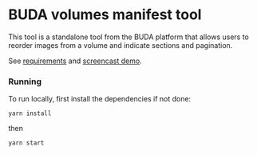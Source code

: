 # BUDA volumes manifest tool

This tool is a standalone tool from the BUDA platform that allows users to reorder images from a volume and indicate sections and pagination.

See [requirements](https://docs.google.com/document/d/1XdKp6j860PhsYqpc1GVIetOPjJufEb7d6hHzr2ed6Pk/edit#heading=h.8638tbkmhaxt) and [screencast demo](https://www.youtube.com/watch?v=dxXGXqzLI8A).

### Running

To run locally, first install the dependencies if not done:

```
yarn install
```

then

```
yarn start
```

